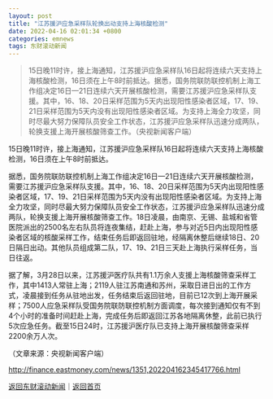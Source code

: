 ```yaml
---
layout: post
title: "江苏援沪应急采样队轮换出动支持上海核酸检测"
date: 2022-04-16 02:01:34 +0800
categories: emnews
tags: 东财滚动新闻
---
```

> 15日晚11时许，接上海通知，江苏援沪应急采样队16日起将连续六天支持上海核酸检测，16日须在上午8时前抵达。据悉，国务院联防联控机制上海工作组决定16日—21日连续六天开展核酸检测，需要江苏援沪应急采样队支援。其中，16、18、20日采样范围为5天内出现阳性感染者区域，17、19、21日采样范围为5天内没有出现阳性感染者区域。为支持上海全力攻坚，同时尽最大努力保障队员安全工作状态，江苏援沪应急采样队迅速分成两队，轮换支援上海开展核酸筛查工作。（央视新闻客户端）

<p>15日晚11时许，接上海通知，江苏援沪应急采样队16日起将连续六天支持上海核酸检测，16日须在上午8时前抵达。</p>
 <p>据悉，国务院联防联控机制上海工作组决定16日—21日连续六天开展核酸检测，需要江苏援沪应急采样队支援。其中，16、18、20日采样范围为5天内出现阳性感染者区域，17、19、21日采样范围为5天内没有出现阳性感染者区域。为支持上海全力攻坚，同时尽最大努力保障队员安全工作状态，江苏援沪应急采样队迅速分成两队，轮换支援上海开展核酸筛查工作。18日凌晨，由南京、无锡、盐城和省管医院派出的2500名左右队员将连夜集结，赶赴上海，参与对近5日内出现阳性感染者区域的核酸采样工作，结束任务后即返回驻地，经隔离休整后继续18日、20日隔日出动。其他队员组成第二队，17、19、21日三天赴上海执行采样任务，当日往返。</p>
 <p>据了解，3月28日以来，江苏援沪医疗队共有1.1万余人支援上海核酸筛查采样工作，其中1413人常驻上海；2119人驻江苏南通和苏州，采取日进日出的工作方式，凌晨接到任务从驻地出发，任务结束后返回驻地，目前已12次到上海开展采样；7500人应急采样队受国务院联防联控机制方面调度，每次接到通知仅有不到4个小时的准备时间赶赴上海，完成任务后即返回江苏各地隔离休整，此前已执行5次应急任务。截至15日24时，江苏援沪医疗队已支持上海开展核酸筛查采样2200余万人次。</p><p class="em_media">（文章来源：央视新闻客户端）</p>

<http://finance.eastmoney.com/news/1351,202204162345417766.html>

[返回东财滚动新闻](//finews.withounder.com/emnews/)｜[返回首页](//finews.withounder.com/)